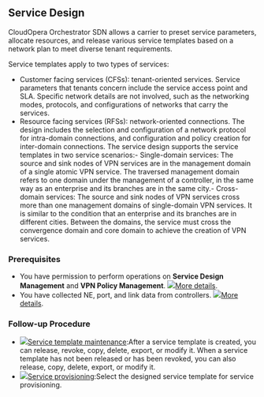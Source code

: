## Service Design
CloudOpera Orchestrator SDN allows a carrier to preset service parameters, allocate resources, and release various service templates based on a network plan to meet diverse tenant requirements.

Service templates apply to two types of services:
- Customer facing services (CFSs): tenant-oriented services. Service parameters that tenants concern include the service access point and SLA. Specific network details are not involved, such as the networking modes, protocols, and configurations of networks that carry the services.
- Resource facing services (RFSs): network-oriented connections. The design includes the selection and configuration of a network protocol for intra-domain connections, and configuration and policy creation for inter-domain connections.
The service design supports the service templates in two service scenarios:- Single-domain services: The source and sink nodes of VPN services are in the management domain of a single atomic VPN service. The traversed management domain refers to one domain under the management of a controller, in the same way as an enterprise and its branches are in the same city.- Cross-domain services: The source and sink nodes of VPN services cross more than one management domains of single-domain VPN services. It is similar to the condition that an enterprise and its branches are in different cities. Between the domains, the service must cross the convergence domain and core domain to achieve the creation of VPN services.

### Prerequisites
- You have permission to perform operations on **Service Design Management** and **VPN Policy Management**. [![](../image/open_soft.png)More details](/hedex/hedex.do?lib=ies_control_en&id=hlp_security_p_hlp_usermanage&locale=en-us).
- You have collected NE, port, and link data from controllers. [![](../image/open_soft.png)More details](/hedex/hedex.do?lib=ies_control_en&id=base_resource&locale=en-us).

### Follow-up Procedure
- [![](../image/open_soft.png)Service template maintenance](/vpndesignwebsite/manage/index.html):After a service template is created, you can release, revoke, copy, delete, export, or modify it. When a service template has not been released or has been revoked, you can also release, copy, delete, export, or modify it.
- [![](../image/open_soft.png)Service provisioning](/ui/wansolution/v1/pages/provision.html):Select the designed service template for service provisioning.

